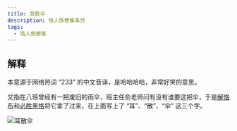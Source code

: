 ```yaml
---
title: 耳散伞
description: 恪人族梗集条目
tags:
  - 恪人族梗集
---
```


## 解释

本意源于网络热词 “233” 的中文音译，是哈哈哈哈，非常好笑的意思。

又指在八班曾经有一把废旧的雨伞，班主任俞老师问有没有谁要这把伞，于是[解恪布](解恪布)和[必胜黑恪](必胜黑恪)将它拿了过来，在上面写上了 “耳”、“散”、“伞” 这三个字。

![耳散伞](https://wikioss.xhemj.work/krzfs/wiki/19baf586d748787b7d01dffe554f989d.jpg_600x800)
